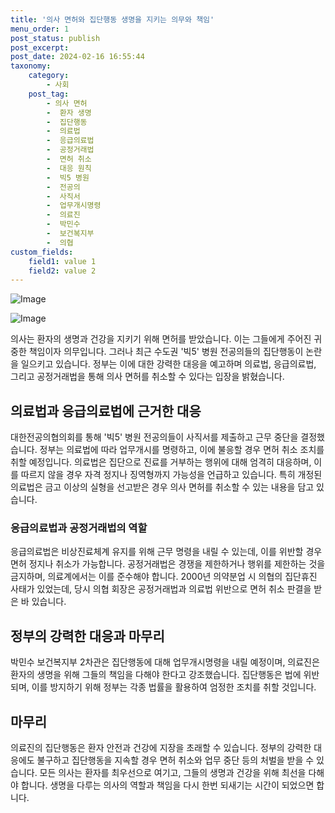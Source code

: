```yaml
---
title: '의사 면허와 집단행동 생명을 지키는 의무와 책임'
menu_order: 1
post_status: publish
post_excerpt: 
post_date: 2024-02-16 16:55:44
taxonomy:
    category:
        - 사회
    post_tag:
        - 의사 면허
        -  환자 생명
        -  집단행동
        -  의료법
        -  응급의료법
        -  공정거래법
        -  면허 취소
        -  대응 원칙
        -  빅5 병원
        -  전공의
        -  사직서
        -  업무개시명령
        -  의료진
        -  박민수
        -  보건복지부
        -  의협
custom_fields:
    field1: value 1
    field2: value 2
---
```


![Image](https://imgnews.pstatic.net/image/001/2024/02/16/PYH2024021409750001300_P4_20240216094705776.jpg?type=w647)

![Image](https://imgnews.pstatic.net/image/001/2024/02/16/PCM20240215000104011_P4_20240216094705781.jpg?type=w647)

의사는 환자의 생명과 건강을 지키기 위해 면허를 받았습니다. 이는 그들에게 주어진 귀중한 책임이자 의무입니다. 그러나 최근 수도권 '빅5' 병원 전공의들의 집단행동이 논란을 일으키고 있습니다. 정부는 이에 대한 강력한 대응을 예고하며 의료법, 응급의료법, 그리고 공정거래법을 통해 의사 면허를 취소할 수 있다는 입장을 밝혔습니다.
## 의료법과 응급의료법에 근거한 대응
대한전공의협의회를 통해 '빅5' 병원 전공의들이 사직서를 제출하고 근무 중단을 결정했습니다. 정부는 의료법에 따라 업무개시를 명령하고, 이에 불응할 경우 면허 취소 조치를 취할 예정입니다. 의료법은 집단으로 진료를 거부하는 행위에 대해 엄격히 대응하며, 이를 따르지 않을 경우 자격 정지나 징역형까지 가능성을 언급하고 있습니다. 특히 개정된 의료법은 금고 이상의 실형을 선고받은 경우 의사 면허를 취소할 수 있는 내용을 담고 있습니다.
### 응급의료법과 공정거래법의 역할
응급의료법은 비상진료체계 유지를 위해 근무 명령을 내릴 수 있는데, 이를 위반할 경우 면허 정지나 취소가 가능합니다. 공정거래법은 경쟁을 제한하거나 행위를 제한하는 것을 금지하며, 의료계에서는 이를 준수해야 합니다. 2000년 의약분업 시 의협의 집단휴진 사태가 있었는데, 당시 의협 회장은 공정거래법과 의료법 위반으로 면허 취소 판결을 받은 바 있습니다.
## 정부의 강력한 대응과 마무리
박민수 보건복지부 2차관은 집단행동에 대해 업무개시명령을 내릴 예정이며, 의료진은 환자의 생명을 위해 그들의 책임을 다해야 한다고 강조했습니다. 집단행동은 법에 위반되며, 이를 방지하기 위해 정부는 각종 법률을 활용하여 엄정한 조치를 취할 것입니다.
## 마무리
의료진의 집단행동은 환자 안전과 건강에 지장을 초래할 수 있습니다. 정부의 강력한 대응에도 불구하고 집단행동을 지속할 경우 면허 취소와 업무 중단 등의 처벌을 받을 수 있습니다. 모든 의사는 환자를 최우선으로 여기고, 그들의 생명과 건강을 위해 최선을 다해야 합니다. 생명을 다루는 의사의 역할과 책임을 다시 한번 되새기는 시간이 되었으면 합니다.
